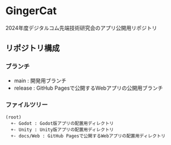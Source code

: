 # GingerCat
2024年度デジタルコム先端技術研究会のアプリ公開用リポジトリ

## リポジトリ構成

### ブランチ
- main : 開発用ブランチ
- release : GitHub Pagesで公開するWebアプリの公開用ブランチ

### ファイルツリー
```
(root)
  +- Godot : Godot版アプリの配置用ディレクトリ
  +- Unity : Unity版アプリの配置用ディレクトリ
  +- docs/Web : GitHub Pagesで公開するWebアプリの配置用ディレクトリ
```
